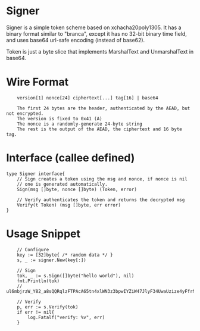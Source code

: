 # Signer

Signer is a simple token scheme based on xchacha20poly1305. It has a binary format
similar to "branca", except it has no 32-bit binary time field, and uses base64
url-safe encoding (instead of base62).

Token is just a byte slice that implements MarshalText and UnmarshalText in base64.

# Wire Format
```
	version[1] nonce[24] ciphertext[...] tag[16] | base64

	The first 24 bytes are the header, authenticated by the AEAD, but not encrypted.
	The version is fixed to 0x41 (A)
	The nonce is a randomly-generate 24-byte string
	The rest is the output of the AEAD, the ciphertext and 16 byte tag. 
```

# Interface (callee defined)
```
type Signer interface{
	// Sign creates a token using the msg and nonce, if nonce is nil
	// one is generated automatically.
	Sign(msg []byte, nonce []byte) (Token, error)
	
	// Verify authenticates the token and returns the decrypted msg
	Verify(t Token) (msg []byte, err error)
}
```

# Usage Snippet
```
	// Configure
	key := [32]byte{ /* random data */ }
	s, _ := signer.New(key[:])

	// Sign
	tok, _ := s.Sign([]byte("hello world"), nil)
	fmt.Println(tok)
	// ul6mbjrzW_Y82_a8sQQRqlzFTPAcA65tn4xlWN3z3bpwIYZiW47JlyF34UwaUzize4yFfrN8Vzs

	// Verify
	p, err := s.Verify(tok)
	if err != nil{
		log.Fatalf("verify: %v", err)
	}
```

